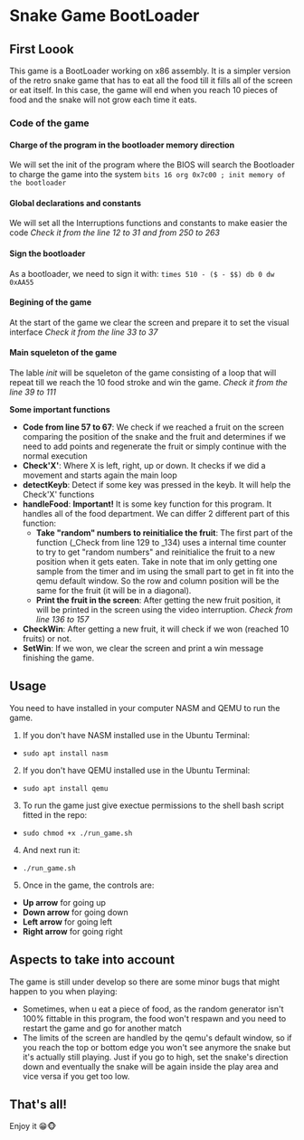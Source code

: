 # Snake Game BootLoader

## First Loook
This game is a BootLoader working on x86 assembly.
It is a simpler version of the retro snake game that has to eat all the food till it fills all of the screen or eat itself.
In this case, the game will end when you reach 10 pieces of food and the snake will not grow each time it eats.

### Code of the game
#### Charge of the program in the bootloader memory direction
We will set the init of the program where the BIOS will search the Bootloader to charge the game into the system
`bits 16
org 0x7c00 ; init memory of the bootloader`


#### Global declarations and constants
We will set all the Interruptions functions and constants to make easier the code
_Check it from the line 12 to 31 and from 250 to 263_

#### Sign the bootloader
As a bootloader, we need to sign it with:
`times 510 - ($ - $$) db 0
dw 0xAA55`

#### Begining of the game
At the start of the game we clear the screen and prepare it to set the visual interface
_Check it from the line 33 to 37_

#### Main squeleton of the game
The lable _init_ will be squeleton of the game consisting of a loop that will repeat till we reach the 10 food stroke and win the game.
_Check it from the line 39 to 111_
 
**Some important functions**
- **Code from line 57 to 67**: We check if we reached a fruit on the screen comparing the position of the snake and the fruit and determines if we need to add points and regenerate the fruit or simply continue with the normal execution
- **Check'X'**: Where X is left, right, up or down. It checks if we did a movement and starts again the main loop
- **detectKeyb**: Detect if some key was pressed in the keyb. It will help the Check'X' functions
- **handleFood**: **Important!** It is some key function for this program. It handles all of the food department. We can differ 2 different part of this function:
  - **Take "random" numbers to reinitialice the fruit**: The first part of the function (_Check from line 129 to _134) uses a internal time counter to try to get "random numbers" and reinitialice the fruit to a new position when it gets eaten. Take in note that im only getting one sample from the timer and im using the small part to get in fit into the qemu default window. So the row and column position will be the same for the fruit (it will be in a diagonal).
  - **Print the fruit in the screen**: After getting the new fruit position, it will be printed in the screen using the video interruption. _Check from line 136 to 157_
- **CheckWin**: After getting a new fruit, it will check if we won (reached 10 fruits) or not.
- **SetWin**: If we won, we clear the screen and print a win message finishing the game.

## Usage
You need to have installed in your computer NASM and QEMU to run the game.
1. If you don't have NASM installed use in the Ubuntu Terminal:
  - `sudo apt install nasm`
2. If you don't have QEMU installed use in the Ubuntu Terminal:
  - `sudo apt install qemu`
3. To run the game just give exectue permissions to the shell bash script fitted in the repo:
  - `sudo chmod +x ./run_game.sh`
4. And next run it:
  - `./run_game.sh`
5. Once in the game, the controls are:
  - **Up arrow** for going up
  - **Down arrow** for going down
  - **Left arrow** for going left
  - **Right arrow** for going right

## Aspects to take into account
The game is still under develop so there are some minor bugs that might happen to you when playing:
- Sometimes, when u eat a piece of food, as the random generator isn't 100% fittable in this program, the food won't respawn and you need to restart the game and go for another match
- The limits of the screen are handled by the qemu's default window, so if you reach the top or bottom edge you won't see anymore the snake but it's actually still playing. Just if you go to high, set the snake's direction down and eventually the snake will be again inside the play area and vice versa if you get too low.

## That's all!
Enjoy it 😁🐵
